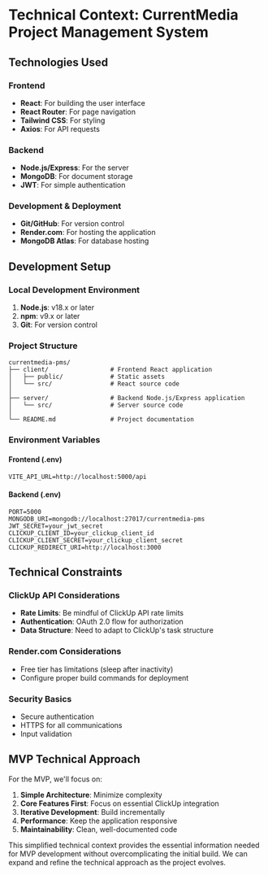 # Technical Context: CurrentMedia Project Management System

## Technologies Used

### Frontend

- **React**: For building the user interface
- **React Router**: For page navigation
- **Tailwind CSS**: For styling
- **Axios**: For API requests

### Backend

- **Node.js/Express**: For the server
- **MongoDB**: For document storage
- **JWT**: For simple authentication

### Development & Deployment

- **Git/GitHub**: For version control
- **Render.com**: For hosting the application
- **MongoDB Atlas**: For database hosting

## Development Setup

### Local Development Environment

1. **Node.js**: v18.x or later
2. **npm**: v9.x or later
3. **Git**: For version control

### Project Structure

```
currentmedia-pms/
├── client/                 # Frontend React application
│   ├── public/             # Static assets
│   └── src/                # React source code
│
├── server/                 # Backend Node.js/Express application
│   └── src/                # Server source code
│
└── README.md               # Project documentation
```

### Environment Variables

#### Frontend (.env)

```
VITE_API_URL=http://localhost:5000/api
```

#### Backend (.env)

```
PORT=5000
MONGODB_URI=mongodb://localhost:27017/currentmedia-pms
JWT_SECRET=your_jwt_secret
CLICKUP_CLIENT_ID=your_clickup_client_id
CLICKUP_CLIENT_SECRET=your_clickup_client_secret
CLICKUP_REDIRECT_URI=http://localhost:3000
```

## Technical Constraints

### ClickUp API Considerations

- **Rate Limits**: Be mindful of ClickUp API rate limits
- **Authentication**: OAuth 2.0 flow for authorization
- **Data Structure**: Need to adapt to ClickUp's task structure

### Render.com Considerations

- Free tier has limitations (sleep after inactivity)
- Configure proper build commands for deployment

### Security Basics

- Secure authentication
- HTTPS for all communications
- Input validation

## MVP Technical Approach

For the MVP, we'll focus on:

1. **Simple Architecture**: Minimize complexity
2. **Core Features First**: Focus on essential ClickUp integration
3. **Iterative Development**: Build incrementally
4. **Performance**: Keep the application responsive
5. **Maintainability**: Clean, well-documented code

This simplified technical context provides the essential information needed for MVP development without overcomplicating the initial build. We can expand and refine the technical approach as the project evolves.
